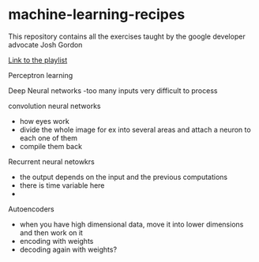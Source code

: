 # machine-learning-recipes
This repository contains all the exercises taught by the google developer advocate Josh Gordon

[Link to the playlist](https://goo.gl/KewA03)


Perceptron learning

Deep Neural networks
  -too many inputs very difficult to process

convolution neural networks
  - how eyes work 
  - divide the whole image for ex into several areas and attach a neuron to each one of them
  - compile them back
  
Recurrent neural netowkrs 
  - the output depends on the input and the previous computations
  - there is time variable here
  - 
  
Autoencoders
  - when you have high dimensional data, move it into lower dimensions and then work on it 
  - encoding with weights 
  - decoding again with weights?
  
  
